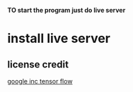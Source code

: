 **TO start the program just do live server**
# install live server
## license credit
[google inc tensor flow](https://www.tensorflow.org/js/tutorials/training/handwritten_digit_cnn)